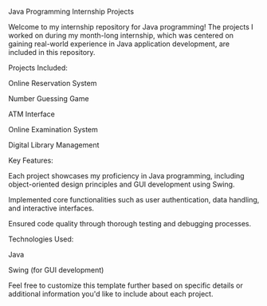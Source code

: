 

Java Programming Internship Projects

Welcome to my internship repository for Java programming! The projects I worked on during my month-long internship, which was centered on gaining real-world experience in Java application development, are included in this repository.

Projects Included:

Online Reservation System

Number Guessing Game

ATM Interface

Online Examination System

Digital Library Management

Key Features:

Each project showcases my proficiency in Java programming, including object-oriented design principles and GUI development using Swing.

Implemented core functionalities such as user authentication, data handling, and interactive interfaces.

Ensured code quality through thorough testing and debugging processes.


Technologies Used:

Java

Swing (for GUI development)

Feel free to customize this template further based on specific details or additional information you'd like to include about each project.
